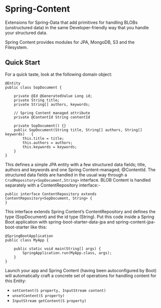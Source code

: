 # Spring-Content

Extensions for Spring-Data that add primitives for handling BLOBs (unstructured data) in the same Developer-friendly way that you handle your structured data.

Spring Content provides modules for JPA, MongoDB, S3 and the Filesystem.

## Quick Start

For a quick taste, look at the following domain object:

```
@Entity
public class SopDocument {
	
	private @Id @GeneratedValue Long id;
	private String title;
	private String[] authors, keywords;
	
	// Spring Content managed attribute
	private @ContentId String contentId

  	private SopDocument() {}
	public SopDocument(String title, String[] authors, String[] keywords) 	{
		this.title = title;
		this.authors = authors;
		this.keywords = keywords;
	}
}
```

This defines a simple JPA entity with a few structured data fields; title, authors and keywords and one Spring Content-managed; @ContentId.  The structured data fields are handled in the usual way through a `CrudRepository<SopDocument,String>` interface.  BLOB Content is handled separately with a ContentRepository interface:-

```
public interface ContentRepository extends ContentRepository<SopDocument, String> {
}
```

This interface extends Spring Content’s ContentRepository and defines the type (SopDocument) and the id type (String).  Put this code inside a Spring Boot application with spring-boot-starter-data-jpa and spring-content-jpa-boot-starter like this:

```
@SpringBootApplication
public class MyApp {

    public static void main(String[] args) {
        SpringApplication.run(MyApp.class, args);
    }
}
```

Launch your app and Spring Content (having been autoconfigured by Boot) will automatically craft a concrete set of operations for handling content for this Entity:

- `setContent(S property, InputStream content)`
- `unsetContent(S property)`
- `InputStream getContent(S property)`


